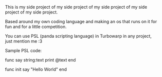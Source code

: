 This is my side project of my side project of my side project of my side project of my side project.

Based around my own coding language and making an os that runs on it for fun and for a little competition.

You can use PSL (panda scripting language) in Turbowarp in any project, just mention me :3

Sample PSL code: 

func say string:text
  print @text
end

func init
  say "Hello World"
end
